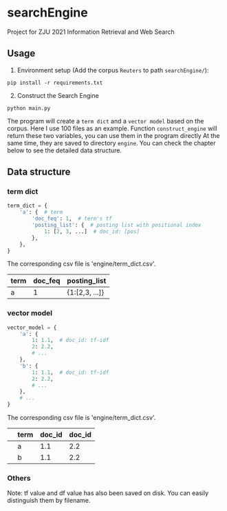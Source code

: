 # searchEngine

Project for ZJU 2021 Information Retrieval and Web Search

## Usage

1. Environment setup (Add the corpus `Reuters` to path `searchEngine/`):

```shell
pip install -r requirements.txt
```

2. Construct the Search Engine

```shell
python main.py
```

The program will create a `term dict` and a `vector model` based on the corpus. Here I use 100 files as an example.
Function `construct_engine` will return these two variables, you can use them in the program directly At the same time,
they are saved to directory `engine`. You can check the chapter below to see the detailed data structure.

## Data structure

### term dict

```python
term_dict = {
    'a': {  # term
        'doc_feq': 1,  # term's tf
        'posting_list': {  # posting list with positional index
            1: [2, 3, ...]  # doc_id: [pos]
        },
    },
}
```

The corresponding csv file is 'engine/term_dict.csv'.

|term | doc_feq | posting_list | 
| ---- | ---- | ---- | 
| a | 1 | {1:[2,3, ...]} |

### vector model

```python
vector_model = {
    'a': {
        1: 1.1,  # doc_id: tf-idf
        2: 2.2,
        # ...
    },
    'b': {
        1: 1.1,  # doc_id: tf-idf
        2: 2.2,
        # ...
    },
    # ...
}
```

The corresponding csv file is 'engine/term_dict.csv'.

| |term | doc_id | doc_id | 
| ---- | ---- | ---- | ---- | 
| | a | 1.1 | 2.2 |
| | b | 1.1 | 2.2 |

### Others

Note: tf value and df value has also been saved on disk. You can easily distinguish them by filename.
